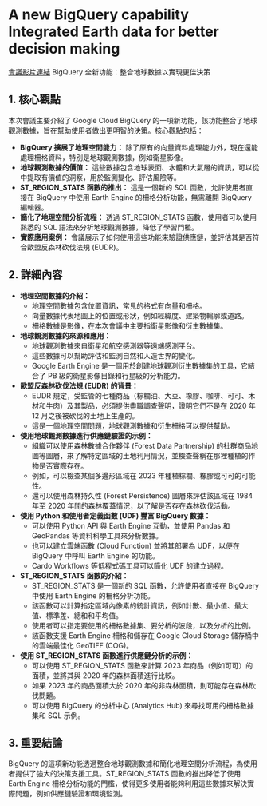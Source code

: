 # A new BigQuery capability Integrated Earth data for better decision making
[會議影片連結](https://www.youtube.com/watch?v=xL25aGeKi4s)
BigQuery 全新功能：整合地球數據以實現更佳決策

## 1. 核心觀點

本次會議主要介紹了 Google Cloud BigQuery 的一項新功能，該功能整合了地球觀測數據，旨在幫助使用者做出更明智的決策。核心觀點包括：

*   **BigQuery 擴展了地理空間能力：** 除了原有的向量資料處理能力外，現在還能處理柵格資料，特別是地球觀測數據，例如衛星影像。
*   **地球觀測數據的價值：** 這些數據包含地球表面、水體和大氣層的資訊，可以從中提取有價值的洞察，用於監測變化、評估風險等。
*   **ST\_REGION\_STATS 函數的推出：** 這是一個新的 SQL 函數，允許使用者直接在 BigQuery 中使用 Earth Engine 的柵格分析功能，無需離開 BigQuery 編輯器。
*   **簡化了地理空間分析流程：** 透過 ST\_REGION\_STATS 函數，使用者可以使用熟悉的 SQL 語法來分析地球觀測數據，降低了學習門檻。
*   **實際應用案例：** 會議展示了如何使用這些功能來驗證供應鏈，並評估其是否符合歐盟反森林砍伐法規 (EUDR)。

## 2. 詳細內容

*   **地理空間數據的介紹：**
    *   地理空間數據包含位置資訊，常見的格式有向量和柵格。
    *   向量數據代表地圖上的位置或形狀，例如經緯度、建築物輪廓或道路。
    *   柵格數據是影像，在本次會議中主要指衛星影像和衍生數據集。
*   **地球觀測數據的來源和應用：**
    *   地球觀測數據來自衛星和航空感測器等遠端感測平台。
    *   這些數據可以幫助評估和監測自然和人造世界的變化。
    *   Google Earth Engine 是一個用於創建地球觀測衍生數據集的工具，它結合了 PB 級的衛星影像目錄和行星級的分析能力。
*   **歐盟反森林砍伐法規 (EUDR) 的背景：**
    *   EUDR 規定，受監管的七種商品（棕櫚油、大豆、橡膠、咖啡、可可、木材和牛肉）及其製品，必須提供盡職調查聲明，證明它們不是在 2020 年 12 月之後被砍伐的土地上生產的。
    *   這是一個地理空間問題，地球觀測數據和衍生柵格可以提供幫助。
*   **使用地球觀測數據進行供應鏈驗證的示例：**
    *   組織可以使用森林數據合作夥伴 (Forest Data Partnership) 的社群商品地圖等圖層，來了解特定區域的土地利用情況，並檢查聲稱在那裡種植的作物是否實際存在。
    *   例如，可以檢查某個多邊形區域在 2023 年種植棕櫚、橡膠或可可的可能性。
    *   還可以使用森林持久性 (Forest Persistence) 圖層來評估該區域在 1984 年至 2020 年間的森林覆蓋情況，以了解是否存在森林砍伐活動。
*   **使用 Python 和使用者定義函數 (UDF) 豐富 BigQuery 數據：**
    *   可以使用 Python API 與 Earth Engine 互動，並使用 Pandas 和 GeoPandas 等資料科學工具來分析數據。
    *   也可以建立雲端函數 (Cloud Function) 並將其部署為 UDF，以便在 BigQuery 中呼叫 Earth Engine 的功能。
    *   Cardo Workflows 等低程式碼工具可以簡化 UDF 的建立過程。
*   **ST\_REGION\_STATS 函數的介紹：**
    *   ST\_REGION\_STATS 是一個新的 SQL 函數，允許使用者直接在 BigQuery 中使用 Earth Engine 的柵格分析功能。
    *   該函數可以計算指定區域內像素的統計資訊，例如計數、最小值、最大值、標準差、總和和平均值。
    *   使用者可以指定要使用的柵格數據集、要分析的波段，以及分析的比例。
    *   該函數支援 Earth Engine 柵格和儲存在 Google Cloud Storage 儲存桶中的雲端最佳化 GeoTIFF (COG)。
*   **使用 ST\_REGION\_STATS 函數進行供應鏈分析的示例：**
    *   可以使用 ST\_REGION\_STATS 函數來計算 2023 年商品（例如可可）的面積，並將其與 2020 年的森林面積進行比較。
    *   如果 2023 年的商品面積大於 2020 年的非森林面積，則可能存在森林砍伐問題。
    *   可以使用 BigQuery 的分析中心 (Analytics Hub) 來尋找可用的柵格數據集和 SQL 示例。

## 3. 重要結論

BigQuery 的這項新功能透過整合地球觀測數據和簡化地理空間分析流程，為使用者提供了強大的決策支援工具。ST\_REGION\_STATS 函數的推出降低了使用 Earth Engine 柵格分析功能的門檻，使得更多使用者能夠利用這些數據來解決實際問題，例如供應鏈驗證和環境監測。
